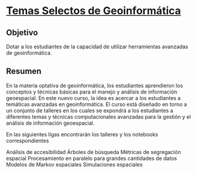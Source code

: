 # [Temas Selectos de Geoinformática](https://centrogeo.github.io/temas-selectos-geoinformatica/)



## **Objetivo** 
Dotar a los estudiantes de la capacidad de utilizar herramientas avanzadas de geoinformática.

## **Resumen**

En la materia optativa de geoinformática, los estudiantes aprendieron los conceptos y técnicas básicas para el manejo y análisis de información geoespacial. En este nuevo curso, la idea es acercar a los estudiantes a temáticas avanzadas en geoinformática. El curso está diseñado en torno a un conjunto de talleres en los cuales se expondrá a los estudiantes a diferentes temas y técnicas computacionales avanzadas para la gestión y el análisis de información geoespacial. 

En las siguientes ligas encontrarán los talleres y los notebooks correspondientes

Análisis de accesibilidad
Árboles de búsqueda
Métricas de segregación espacial
Procesamiento en paralelo para grandes cantidades de datos
Modelos de Markov espaciales
Simulaciones espaciales
